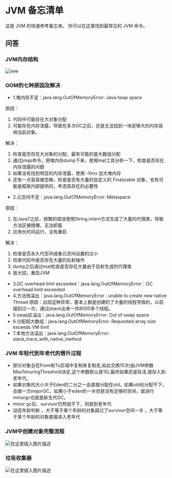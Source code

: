 JVM 备忘清单
===

这是 JVM 的快速参考备忘单。 你可以在这里找到最常见的 JVM 命令。

问答
----
<!--rehype:body-class=cols-3-->

### JVM内存结构
<!--rehype:wrap-class=col-span-2-->
![eee](https://img-blog.csdnimg.cn/fa88ead4fed448c8b1d30be1017580c2.png)

### OOM的七种原因及解决
<!--rehype:wrap-class=row-span-4-->
- 1.堆内存不足：java.lang.OutOfMemoryError: Java heap space

原因：

  1. 代码中可能存在大对象分配
  2. 可能存在内存泄露，导致在多次GC之后，还是无法找到一块足够大的内存容纳当前对象。

解决：

  1. 检查是否存在大对象的分配，最有可能的是大数组分配
  2. 通过jmap命令，把堆内存dump下来，使用mat工具分析一下，检查是否存在内存泄露的问题
  3. 如果没有找到明显的内存泄露，使用 -Xmx 加大堆内存
  4. 还有一点容易被忽略，检查是否有大量的自定义的 Finalizable 对象，也有可能是框架内部提供的，考虑其存在的必要性

- 2.元空间不足：java.lang.OutOfMemoryError: Metaspace

原因：

1. 在Java7之前，频繁的错误使用String.intern方法生成了大量的代理类，导致方法区被撑爆，无法卸载
2. 应用长时间运行，没有重启

解决：

1. 检查是否永久代空间或者元空间设置的过小
2. 检查代码中是否存在大量的反射操作
3. dump之后通过mat检查是否存在大量由于反射生成的代理类
4. 放大招，重启JVM

- 3.GC overhead limit exceeded：java.lang.OutOfMemoryError：GC overhead limit exceeded
- 4.方法栈溢出：java.lang.OutOfMemoryError : unable to create new native Thread
原因：出现这种异常，基本上都是创建的了大量的线程导致的，以前碰到过一次，通过jstack出来一共8000多个线程。
- 5.swap区溢出：java.lang.OutOfMemoryError: Out of swap space
- 6.分配超大数组：java.lang.OutOfMemoryError: Requested array size exceeds VM limit
- 7.本地方法溢出：java.lang.OutOfMemoryError: stack_trace_with_native_method

### JVM 年轻代到年老代的晋升过程
<!--rehype:wrap-class=col-span-2-->
- 部分对象会在From和To区域中复制来复制去,如此交换15次(由JVM参数MaxTenuringThreshold决定,这个参数默认是15),最终如果还是存活,就存入到老年代。
- 如果对象的大小大于Eden的二分之一会直接分配在old，如果old也分配不下，会做一次majorGC，如果小于eden的一半但是没有足够的空间，就进行minorgc也就是新生代GC。
- minor gc后，survivor仍然放不下，则放到老年代
- 动态年龄判断 ，大于等于某个年龄的对象超过了survivor空间一半 ，大于等于某个年龄的对象直接进入老年代

### JVM中创建对象完整流程
<!--rehype:wrap-class=col-span-2-->
![在这里插入图片描述](https://img-blog.csdnimg.cn/5762658fa08a483d8848f02f861cc77e.png)

### 垃圾收集器

![在这里插入图片描述](https://img-blog.csdnimg.cn/f3dd0092ff0c4d7d832d818553dc7a50.png)
